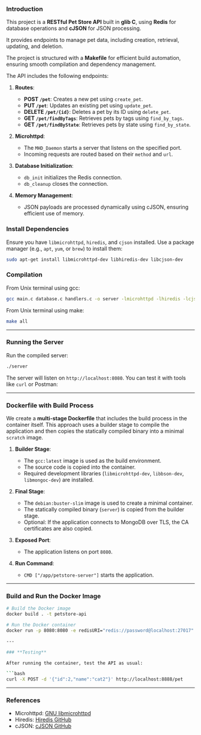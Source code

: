 ### Introduction

This project is a **RESTful Pet Store API** built in **glib C**, using **Redis** for database operations and **cJSON** for JSON processing.

It provides endpoints to manage pet data, including creation, retrieval, updating, and deletion. 

The project is structured with a **Makefile** for efficient build automation, ensuring smooth compilation and dependency management.

The API includes the following endpoints:

1. **Routes**:
   - **POST `/pet`**: Creates a new pet using `create_pet`.
   - **PUT `/pet`**: Updates an existing pet using `update_pet`.
   - **DELETE `/pet/{id}`**: Deletes a pet by its ID using `delete_pet`.
   - **GET `/pet/findByTags`**: Retrieves pets by tags using `find_by_tags`.
   - **GET `/pet/findByState`**: Retrieves pets by state using `find_by_state`.

2. **Microhttpd**:
   - The `MHD_Daemon` starts a server that listens on the specified port.
   - Incoming requests are routed based on their `method` and `url`.

3. **Database Initialization**:
   - `db_init` initializes the Redis connection.
   - `db_cleanup` closes the connection.

4. **Memory Management**:
   - JSON payloads are processed dynamically using cJSON, ensuring efficient use of memory.

### Install Dependencies

Ensure you have `libmicrohttpd`, `hiredis`, and `cjson` installed. Use a package manager (e.g., `apt`, `yum`, or `brew`) to install them:


```bash
sudo apt-get install libmicrohttpd-dev libhiredis-dev libcjson-dev
```


### Compilation

From Unix terminal using gcc:
```bash
gcc main.c database.c handlers.c -o server -lmicrohttpd -lhiredis -lcjson -o petstore-api
```


From Unix terminal using make:
```bash
make all
```

---

### Running the Server

Run the compiled server:
```bash
./server
```

The server will listen on `http://localhost:8080`. You can test it with tools like `curl` or Postman:


---

### **Dockerfile with Build Process**

We create a **multi-stage Dockerfile** that includes the build process in the container itself. This approach uses a builder stage to compile the application and then copies the statically compiled binary into a minimal `scratch` image.


1. **Builder Stage**:
   - The `gcc:latest` image is used as the build environment.
   - The source code is copied into the container.
   - Required development libraries (`libmicrohttpd-dev`, `libbson-dev`, `libmongoc-dev`) are installed.


2. **Final Stage**:
   - The `debian:buster-slim` image is used to create a minimal container.
   - The statically compiled binary (`server`) is copied from the builder stage.
   - Optional: If the application connects to MongoDB over TLS, the CA certificates are also copied.

3. **Exposed Port**:
   - The application listens on port `8080`.

4. **Run Command**:
   - `CMD ["/app/petstore-server"]` starts the application.

---

### **Build and Run the Docker Image**

```bash
# Build the Docker image
docker build . -t petstore-api 

# Run the Docker container
docker run -p 8080:8080 -e redisURI="redis://password@localhost:27017" petstore-api```

---

### **Testing**

After running the container, test the API as usual:

```bash
curl -X POST -d '{"id":2,"name":"cat2"}' http://localhost:8888/pet
```

---

### **References**

- Microhttpd: [GNU libmicrohttpd](https://www.gnu.org/software/libmicrohttpd/)
- Hiredis: [Hiredis GitHub](https://github.com/redis/hiredis)
- cJSON: [cJSON GitHub](https://github.com/DaveGamble/cJSON)
